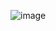 
<!DOCTYPE html>
 <head>
  <body>
 


![image](htps//github.com/Deangenus/ALPHA-TIERA/blob/eeaab1370b6682e17719099009e8dbceee13b143/Alpha-Tiera-adv.png )












  

```


